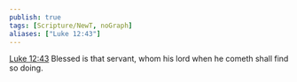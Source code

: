 ```yaml
---
publish: true
tags: [Scripture/NewT, noGraph]
aliases: ["Luke 12:43"]
---
```

[Luke 12:43](https://churchofjesuschrist.org/study/scriptures/nt/luke/12?lang=eng&id=p43#p43) Blessed is that servant, whom his lord when he cometh shall find so doing.
